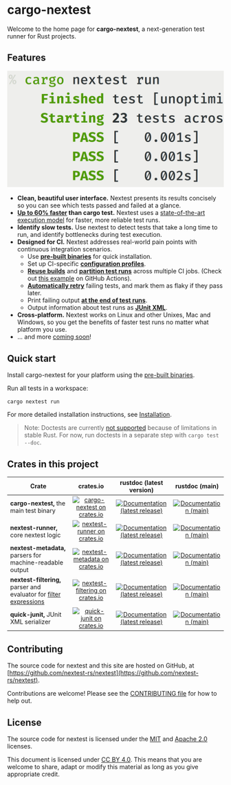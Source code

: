 # cargo-nextest

Welcome to the home page for **cargo-nextest**, a next-generation test runner for Rust projects.

## Features

<img src="static/cover.png" id="nextest-cover">

* **Clean, beautiful user interface.** Nextest presents its results concisely so you can see which tests passed and failed at a glance.
* **[Up to 60% faster](book/benchmarks.md) than cargo test.** Nextest uses a [state-of-the-art execution model](book/how-it-works.md) for faster, more reliable test runs.
* **Identify slow tests.** Use nextest to detect tests that take a long time to run, and identify bottlenecks during test execution.
* **Designed for CI.** Nextest addresses real-world pain points with continuous integration scenarios.
  * Use **[pre-built binaries](book/pre-built-binaries.md)** for quick installation.
  * Set up CI-specific **[configuration profiles](book/configuration.md)**.
  * **[Reuse builds](book/reusing-builds.md)** and **[partition test runs](book/partitioning.md)** across multiple CI jobs. (Check out [this example](https://github.com/nextest-rs/reuse-build-partition-example/blob/main/.github/workflows/ci.yml) on GitHub Actions).
  * [**Automatically retry**](book/retries.md) failing tests, and mark them as flaky if they pass later.
  * Print failing output **[at the end of test runs](book/other-options.md#reporter-options)**.
  * Output information about test runs as **[JUnit XML](book/junit.md)**.
* **Cross-platform.** Nextest works on Linux and other Unixes, Mac and Windows, so you get the benefits of faster test runs no matter what platform you use.
* ... and more [coming soon](https://github.com/nextest-rs/nextest/projects/1)!

## Quick start

Install cargo-nextest for your platform using the [pre-built binaries](book/pre-built-binaries.md).

Run all tests in a workspace:

```
cargo nextest run
```

For more detailed installation instructions, see [Installation](book/installation.md).

> Note: Doctests are currently [not supported](https://github.com/nextest-rs/nextest/issues/16) because of limitations in stable Rust. For now, run doctests in a separate step with `cargo test --doc`.

## Crates in this project

| Crate                                                     |                    crates.io                   |             rustdoc (latest version)            |             rustdoc (main)             |
|-----------------------------------------------------------|:----------------------------------------------:|:-----------------------------------------------:|:--------------------------------------:|
| **cargo-nextest,** the main test binary                              | [![cargo-nextest on crates.io][cnci]][cncl]     | [![Documentation (latest release)][doci]][cndl] | [![Documentation (main)][docmi]][cnml] |
| **nextest-runner,** core nextest logic                               | [![nextest-runner on crates.io][nrci]][nrcl]    | [![Documentation (latest release)][doci]][nrdl] | [![Documentation (main)][docmi]][nrml] |
| **nextest-metadata,** parsers for machine-readable output            | [![nextest-metadata on crates.io][nmci]][nmcl]  | [![Documentation (latest release)][doci]][nmdl] | [![Documentation (main)][docmi]][nmml] |
| **nextest-filtering,** parser and evaluator for [filter expressions] | [![nextest-filtering on crates.io][nfci]][nfcl] | [![Documentation (latest release)][doci]][nfdl] | [![Documentation (main)][docmi]][nfml] |
| **quick-junit,** JUnit XML serializer                                | [![quick-junit on crates.io][qjci]][qjcl]       | [![Documentation (latest release)][doci]][qjcl] | [![Documentation (main)][docmi]][qjml] |

[cnci]: https://img.shields.io/crates/v/cargo-nextest
[cncl]: https://crates.io/crates/cargo-nextest
[cndl]: https://docs.rs/cargo-nextest
[cnml]: https://nexte.st/rustdoc/cargo_nextest

[nrci]: https://img.shields.io/crates/v/nextest-runner
[nrcl]: https://crates.io/crates/nextest-runner
[nrdl]: https://docs.rs/nextest-runner
[nrml]: https://nexte.st/rustdoc/nextest_runner

[nmci]: https://img.shields.io/crates/v/nextest-metadata
[nmcl]: https://crates.io/crates/nextest-metadata
[nmdl]: https://docs.rs/nextest-metadata
[nmml]: https://nexte.st/rustdoc/nextest_metadata

[nfci]: https://img.shields.io/crates/v/nextest-filtering
[nfcl]: https://crates.io/crates/nextest-filtering
[nfdl]: https://docs.rs/nextest-filtering
[nfml]: https://nexte.st/rustdoc/nextest_filtering
[filter expressions]: book/filter-expressions.md

[qjci]: https://img.shields.io/crates/v/quick-junit
[qjcl]: https://crates.io/crates/quick-junit
[qjdl]: https://docs.rs/quick-junit
[qjml]: https://nexte.st/rustdoc/quick_junit

[doci]: https://img.shields.io/badge/docs-latest-brightgreen
[docmi]: https://img.shields.io/badge/docs-main-purple

## Contributing

The source code for nextest and this site are hosted on GitHub, at
[https://github.com/nextest-rs/nextest](https://github.com/nextest-rs/nextest).

Contributions are welcome! Please see the [CONTRIBUTING
file](https://github.com/nextest-rs/nextest/blob/main/CONTRIBUTING.md) for how to help out.

## License

The source code for nextest is licensed under the
[MIT](https://github.com/nextest-rs/nextest/blob/main/LICENSE-MIT) and [Apache
2.0](https://github.com/nextest-rs/nextest/blob/main/LICENSE-APACHE) licenses.

This document is licensed under [CC BY 4.0]. This means that you are welcome to share, adapt or
modify this material as long as you give appropriate credit.

[CC BY 4.0]: https://creativecommons.org/licenses/by/4.0/
